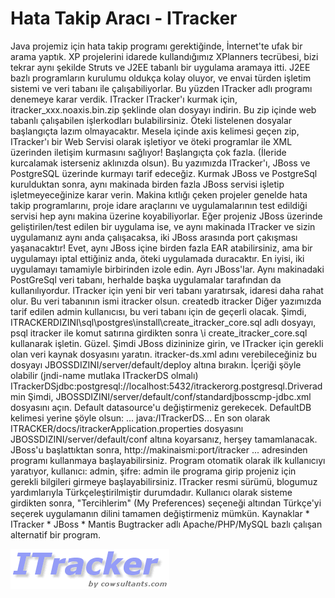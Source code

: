 # Hata Takip Aracı - ITracker

Java projemiz için hata takip programı gerektiğinde, İnternet'te ufak
bir arama yaptık. XP projelerini idarede kullandığımız XPlanners
tecrübesi, bizi tekrar aynı şekilde Struts ve J2EE tabanlı bir
uygulama aramaya itti. J2EE bazlı programların kurulumu oldukça kolay
oluyor, ve envai türden işletim sistemi ve veri tabanı ile
çalışabiliyorlar.  Bu yüzden ITracker adlı programı denemeye karar
verdik.  ITracker ITracker'ı kurmak için, itracker_xxx.noaxis.bin.zip
şeklinde olan dosyayı indirin. Bu zip içinde web tabanlı çalışabilen
işlerkodları bulabilirsiniz. Öteki listelenen dosyalar başlangıçta
lazım olmayacaktır. Mesela içinde axis kelimesi geçen zip, ITracker'ı
bir Web Servisi olarak işletiyor ve öteki programlar ile XML üzerinden
iletişim kurmasını sağlıyor! Başlangıçta çok fazla. (İleride
kurcalamak isterseniz aklınızda olsun).  Bu yazımızda ITracker'ı,
JBoss ve PostgreSQL üzerinde kurmayı tarif edeceğiz.  Kurmak JBoss ve
PostgreSql kurulduktan sonra, aynı makinada birden fazla JBoss servisi
işletip işletmeyeceğinize karar verin. Makina kıtlığı çeken projeler
genelde hata takip programlarını, proje idare araçlarını ve
uygulamalarının test edildiği servisi hep aynı makina üzerine
koyabiliyorlar. Eğer projeniz JBoss üzerinde geliştirilen/test edilen
bir uygulama ise, ve aynı makinada ITracker ve sizin uygulamanız aynı
anda çalışacaksa, iki JBoss arasında port çakışması yaşanacaktır!
Evet, aynı JBoss içine birden fazla EAR atabilirsiniz, ama bir
uygulamayı iptal ettiğiniz anda, öteki uygulamada duracaktır. En
iyisi, iki uygulamayı tamamiyle birbirinden izole edin. Ayrı
JBoss'lar.  Aynı makinadaki PostGreSql veri tabanı, herhalde başka
uygulamalar tarafından da kullanılıyordur. ITracker için yeni bir veri
tabanı yaratırsak, idaresi daha rahat olur. Bu veri tabanının ismi
itracker olsun.  createdb itracker Diğer yazımızda tarif edilen admin
kullanıcısı, bu veri tabanı için de geçerli olacak.  Şimdi,
ITRACKERDIZINI\sql\postgres\install\create_itracker_core.sql adlı
dosyayı, psql itracker ile komut satırına girdikten sonra \i
create_itracker_core.sql kullanarak işletin.  Güzel. Şimdi JBoss
dizininize girin, ve ITracker için gerekli olan veri kaynak dosyasını
yaratın. itracker-ds.xml adını verebileceğiniz bu dosyayı
JBOSSDIZINI/server/default/deploy altına bırakın. İçeriği şöyle
olabilir (jndi-name mutlaka ITrackerDS olmalı)
ITrackerDSjdbc:postgresql://localhost:5432/itrackerorg.postgresql.Driveradmin
Şimdi, JBOSSDIZINI/server/default/conf/standardjbosscmp-jdbc.xml
dosyasını açın. Default datasource'u değiştirmeniz
gerekecek. DefaultDB kelimesi yerine şöyle olsun:
... java:/ITrackerDS...  En son olarak
ITRACKER/docs/itrackerApplication.properties dosyasını
JBOSSDIZINI/server/default/conf altına koyarsanız, herşey
tamamlanacak. JBoss'u başlattıktan sonra,
http://makinaismi:port/itracker ... adresinden programı kullanmaya
başlayabilirsiniz. Program otomatik olarak ilk kullanıcıyı yaratıyor,
kullanıcı: admin, şifre: admin ile programa girip projeniz için
gerekli bilgileri girmeye başlayabilirsiniz.  ITracker resmi sürümü,
blogumuz yardımlarıyla Türkçeleştirilmiştir durumdadır. Kullanıcı
olarak sisteme girdikten sonra, "Tercihlerim" (My Preferences)
seçeneği altından Türkçe'yi seçerek uygulamanın dilini tamamen
değiştirmeniz mümkün.  Kaynaklar * ITracker * JBoss * Mantis
Bugtracker adlı Apache/PHP/MySQL bazlı çalışan alternatif bir program.

![](itracker.gif)

